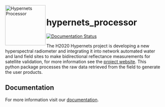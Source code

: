 <img alt="Hypernets Processor" align="left" src="http://hypernets.eu/assets/logos/hypernets-logo-f0f74651c5223716ecfefd1b53ba9410e1d93b5f8b0c95c1e91e952585c96405.png" width=130 />

# hypernets_processor
[![Documentation Status](https://readthedocs.org/projects/hypernets-processor/badge/?version=latest)](https://hypernets-processor.readthedocs.io/en/latest/?badge=latest)

The H2020 Hypernets project is developing a new hyperspectral radiometer and integrating it into network automated water and land field sites to make bidirectional reflectance measurements for satellite validation, for more information see the [project website](http://hypernets.eu/from_cms/summary). This python package processes the raw data retrieved from the field to generate the user products.

## Documentation

For more information visit our [documentation](https://hypernets-processor.readthedocs.io/en/latest/).

